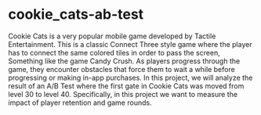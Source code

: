 # cookie_cats-ab-test

Cookie Cats is a very popular mobile game developed by Tactile Entertainment. This is a classic Connect Three style game where the player has to connect the same colored tiles in order to pass the screen, Something like the game Candy Crush.
As players progress through the game, they encounter obstacles that force them to wait a while before progressing or making in-app purchases. In this project, we will analyze the result of an A/B Test where the first gate in Cookie Cats was moved from level 30 to level 40. Specifically, in this project we want to measure the impact of player retention and game rounds.
